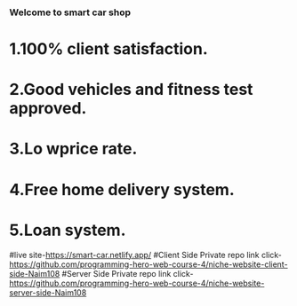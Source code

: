 ### Welcome to smart car shop
# 1.100% client satisfaction.
# 2.Good vehicles and fitness test approved.
# 3.Lo wprice rate.
# 4.Free home delivery system.
# 5.Loan system.

#live site-https://smart-car.netlify.app/
#Client Side Private repo link
 click- https://github.com/programming-hero-web-course-4/niche-website-client-side-Naim108
#Server Side Private repo link
click-https://github.com/programming-hero-web-course-4/niche-website-server-side-Naim108

